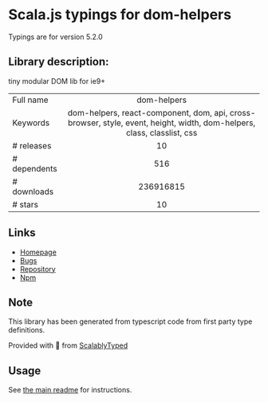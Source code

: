 
# Scala.js typings for dom-helpers

Typings are for version 5.2.0

## Library description:
tiny modular DOM lib for ie9+

|                    |                 |
| ------------------ | :-------------: |
| Full name          | dom-helpers |
| Keywords           | dom-helpers, react-component, dom, api, cross-browser, style, event, height, width, dom-helpers, class, classlist, css |
| # releases         | 10 |
| # dependents       | 516 |
| # downloads        | 236916815 |
| # stars            | 10 |

## Links
- [Homepage](https://github.com/react-bootstrap/dom-helpers#readme)
- [Bugs](https://github.com/react-bootstrap/dom-helpers/issues)
- [Repository](https://github.com/react-bootstrap/dom-helpers)
- [Npm](https://www.npmjs.com/package/dom-helpers)
    


## Note
This library has been generated from typescript code from first party type definitions.

Provided with :purple_heart: from [ScalablyTyped](https://github.com/oyvindberg/ScalablyTyped)

## Usage
See [the main readme](../../readme.md) for instructions.



